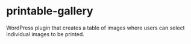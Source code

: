 # printable-gallery
WordPress plugin that creates a table of images where users can select individual images to be printed.
